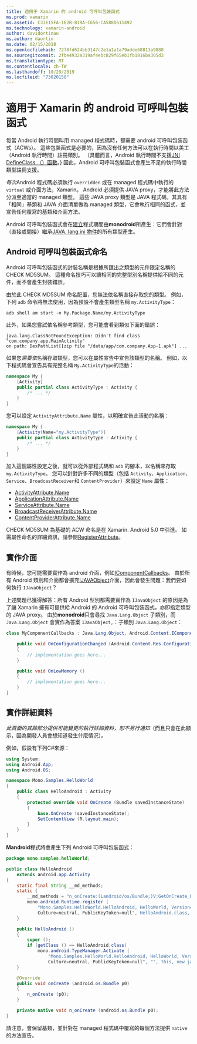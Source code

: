 ```yaml
---
title: 適用于 Xamarin 的 android 可呼叫包裝函式
ms.prod: xamarin
ms.assetid: C33E15FA-1E2B-819A-C656-CA588D611492
ms.technology: xamarin-android
author: davidortinau
ms.author: daortin
ms.date: 02/15/2018
ms.openlocfilehash: 7278fd624bb3147c2e1a1a1a79adde68813a9888
ms.sourcegitcommit: 2fbe4932a319af4ebc829f65eb1fb1816ba305d3
ms.translationtype: MT
ms.contentlocale: zh-TW
ms.lasthandoff: 10/29/2019
ms.locfileid: "73020158"
---
```

# <a name="android-callable-wrappers-for-xamarinandroid"></a>適用于 Xamarin 的 android 可呼叫包裝函式

每當 Android 執行時間叫用 managed 程式碼時，都需要 android 可呼叫包裝函式（ACWs）。 這些包裝函式是必要的，因為沒有任何方法可以在執行時間以美工（Android 執行時間）註冊類別。 （具體而言，Android 執行時間不支援[JNI DefineClass （）函數](https://docs.oracle.com/javase/1.5.0/docs/guide/jni/spec/functions.html#wp15986)。} 因此，Android 可呼叫包裝函式會產生不足的執行時間類型註冊支援。 

*每次*Android 程式碼必須執行 `overridden` 或在 managed 程式碼中執行的 `virtual` 或介面方法，Xamarin。 Android 必須提供 JAVA proxy，才能將此方法分派至適當的 managed 類型。 這些 JAVA proxy 類型是 JAVA 程式碼，其具有「相同」基類和 JAVA 介面清單做為 managed 類型，它會執行相同的函式，並宣告任何覆寫的基類和介面方法。 

Android 可呼叫包裝函式會在[建立](~/android/deploy-test/building-apps/build-process.md)程式期間由**monodroid**所產生：它們會針對（直接或間接）繼承[JAVA. lang.ini 物件](xref:Java.Lang.Object)的所有類型產生。 

## <a name="android-callable-wrapper-naming"></a>Android 可呼叫包裝函式命名

Android 可呼叫包裝函式的封裝名稱是根據所匯出之類型的元件限定名稱的 CHECK MD5SUM。 這種命名技巧可以讓相同的完整型別名稱提供給不同的元件，而不會產生封裝錯誤。 

由於此 CHECK MD5SUM 命名配置，您無法依名稱直接存取您的類型。 例如，下列 `adb` 命令將無法使用，因為預設不會產生類型名稱 `my.ActivityType`： 

```shell
adb shell am start -n My.Package.Name/my.ActivityType
```

此外，如果您嘗試依名稱參考類型，您可能會看到類似下面的錯誤：

```shell
java.lang.ClassNotFoundException: Didn't find class "com.company.app.MainActivity"
on path: DexPathList[[zip file "/data/app/com.company.App-1.apk"] ...
```

如果您*需要依*名稱存取類型，您可以在屬性宣告中宣告該類型的名稱。 例如，以下程式碼會宣告具有完整名稱 `My.ActivityType`的活動：

```csharp
namespace My {
    [Activity]
    public partial class ActivityType : Activity {
        /* ... */
    }
}
```

您可以設定 `ActivityAttribute.Name` 屬性，以明確宣告此活動的名稱： 

```csharp
namespace My {
    [Activity(Name="my.ActivityType")]
    public partial class ActivityType : Activity {
        /* ... */
    }
}
```

加入這個屬性設定之後，就可以從外部程式碼和 `adb` 的腳本，以名稱來存取 `my.ActivityType`。 您可以針對許多不同的類型（包括 `Activity`、`Application`、`Service`、`BroadcastReceiver`和 `ContentProvider`）來設定 `Name` 屬性： 

- [ActivityAttribute.Name](xref:Android.App.ActivityAttribute.Name)
- [ApplicationAttribute.Name](xref:Android.App.ApplicationAttribute.Name)
- [ServiceAttribute.Name](xref:Android.App.ServiceAttribute.Name)
- [BroadcastReceiverAttribute.Name](xref:Android.Content.BroadcastReceiverAttribute.Name)
- [ContentProviderAttribute.Name](xref:Android.Content.ContentProviderAttribute.Name)

CHECK MD5SUM 為基礎的 ACW 命名是在 Xamarin. Android 5.0 中引進。 如需屬性命名的詳細資訊，請參閱[RegisterAttribute](xref:Android.Runtime.RegisterAttribute)。 

## <a name="implementing-interfaces"></a>實作介面

有時候，您可能需要實作為 android 介面，例如[IComponentCallbacks](xref:Android.Content.IComponentCallbacks)。 由於所有 Android 類別和介面都會擴充[IJAVAObject](xref:Android.Runtime.IJavaObject)介面，因此會發生問題：我們要如何執行 `IJavaObject`？ 

上述問題已獲得解答：所有 Android 型別都需要實作為 `IJavaObject` 的原因是為了讓 Xamarin 擁有可提供給 Android 的 Android 可呼叫包裝函式，亦即指定類型的 JAVA proxy。 由於**monodroid**只會尋找 `Java.Lang.Object` 子類別，而 `Java.Lang.Object` 會實作為答案 `IJavaObject,`：子類別 `Java.Lang.Object`： 

```csharp
class MyComponentCallbacks : Java.Lang.Object, Android.Content.IComponentCallbacks {

    public void OnConfigurationChanged (Android.Content.Res.Configuration newConfig)
    {
        // implementation goes here...
    } 

    public void OnLowMemory ()
    {
        // implementation goes here...
    }
}
```

## <a name="implementation-details"></a>實作詳細資料

*此頁面的其餘部分提供可能變更的執行詳細資料，恕不另行通知*（而且只會在此顯示，因為開發人員會想知道發生什麼情況）。 

例如，假設有下列C#來源：

```csharp
using System;
using Android.App;
using Android.OS;

namespace Mono.Samples.HelloWorld
{
    public class HelloAndroid : Activity
    {
        protected override void OnCreate (Bundle savedInstanceState)
        {
            base.OnCreate (savedInstanceState);
            SetContentView (R.layout.main);
        }
    }
}
```

**Mandroid**程式將會產生下列 Android 可呼叫包裝函式： 

```java
package mono.samples.helloWorld;

public class HelloAndroid
    extends android.app.Activity
{
    static final String __md_methods;
    static {
        __md_methods = "n_onCreate:(Landroid/os/Bundle;)V:GetOnCreate_Landroid_os_Bundle_Handler\n" + "";
        mono.android.Runtime.register (
            "Mono.Samples.HelloWorld.HelloAndroid, HelloWorld, Version=1.0.0.0, 
            Culture=neutral, PublicKeyToken=null", HelloAndroid.class, __md_methods);
    }

    public HelloAndroid ()
    {
        super ();
        if (getClass () == HelloAndroid.class)
            mono.android.TypeManager.Activate (
                "Mono.Samples.HelloWorld.HelloAndroid, HelloWorld, Version=1.0.0.0, 
                Culture=neutral, PublicKeyToken=null", "", this, new java.lang.Object[] {  });
    }

    @Override
    public void onCreate (android.os.Bundle p0)
    {
        n_onCreate (p0);
    }

    private native void n_onCreate (android.os.Bundle p0);
}
```

請注意，會保留基類，並針對在 managed 程式碼中覆寫的每個方法提供 `native` 的方法宣告。 
